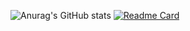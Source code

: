 ![Anurag's GitHub stats](https://github-readme-stats.vercel.app/api?username=moh0009&show_icons=true&theme=merko)
[![Readme Card](https://github-readme-stats.vercel.app/api/pin/?username=moh0009&repo=github-readme-stats)](https://github.com/moh0009/github-readme-stats)
